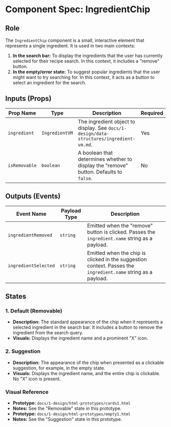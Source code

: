 # Component Spec: IngredientChip

## Role

The `IngredientChip` component is a small, interactive element that represents a single ingredient. It is used in two main contexts:

1.  **In the search bar:** To display the ingredients that the user has currently selected for their recipe search. In this context, it includes a "remove" button.
2.  **In the empty/error state:** To suggest popular ingredients that the user might want to try searching for. In this context, it acts as a button to select an ingredient for the search.

## Inputs (Props)

| Prop Name     | Type           | Description                                                                             | Required |
| ------------- | -------------- | --------------------------------------------------------------------------------------- | -------- |
| `ingredient`  | `IngredientVM` | The ingredient object to display. See `docs/1-design/data-structures/ingredient-vm.md`. | Yes      |
| `isRemovable` | `boolean`      | A boolean that determines whether to display the "remove" button. Defaults to `false`.  | No       |

## Outputs (Events)

| Event Name           | Payload Type | Description                                                                                                   |
| -------------------- | ------------ | ------------------------------------------------------------------------------------------------------------- |
| `ingredientRemoved`  | `string`     | Emitted when the "remove" button is clicked. Passes the `ingredient.name` string as a payload.                |
| `ingredientSelected` | `string`     | Emitted when the chip is clicked in the suggestion context. Passes the `ingredient.name` string as a payload. |

## States

### 1. Default (Removable)

- **Description:** The standard appearance of the chip when it represents a selected ingredient in the search bar. It includes a button to remove the ingredient from the search query.
- **Visuals:** Displays the ingredient name and a prominent "X" icon.

### 2. Suggestion

- **Description:** The appearance of the chip when presented as a clickable suggestion, for example, in the empty state.
- **Visuals:** Displays the ingredient name, and the entire chip is clickable. No "X" icon is present.

### Visual Reference

- **Prototype:** `docs/1-design/html-prototypes/cards1.html`
- **Notes:** See the "Removable" state in this prototype.
- **Prototype:** `docs/1-design/html-prototypes/empty1.html`
- **Notes:** See the "Suggestion" state in this prototype.
